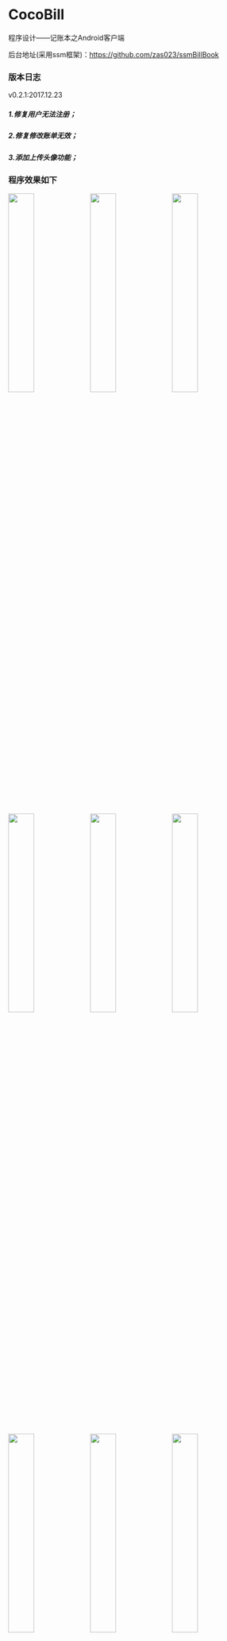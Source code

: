 # CocoBill
程序设计——记账本之Android客户端

后台地址(采用ssm框架)：https://github.com/zas023/ssmBillBook

### 版本日志
v0.2.1:2017.12.23
##### 1.修复用户无法注册；
##### 2.修复修改账单无效；
##### 3.添加上传头像功能；

### 程序效果如下
<p>
<img width="32%" src="https://github.com/zas023/CocoBill/blob/master/imgs/Screenshot_2017-12-25-19-27-06-864_com.copasso.co.png" />
<img width="32%" src="https://github.com/zas023/CocoBill/blob/master/imgs/Screenshot_2017-12-25-19-27-14-787_com.copasso.co.png" />
<img width="32%" src="https://github.com/zas023/CocoBill/blob/master/imgs/Screenshot_2017-12-25-19-27-27-771_com.copasso.co.png" />
<img width="32%" src="https://github.com/zas023/CocoBill/blob/master/imgs/Screenshot_2017-12-25-19-27-34-542_com.copasso.co.png" />
<img width="32%" src="https://github.com/zas023/CocoBill/blob/master/imgs/Screenshot_2017-12-25-19-28-02-516_com.copasso.co.png" />
<img width="32%" src="https://github.com/zas023/CocoBill/blob/master/imgs/Screenshot_2017-12-25-19-28-11-061_com.copasso.co.png" />
<img width="32%" src="https://github.com/zas023/CocoBill/blob/master/imgs/Screenshot_2017-12-25-19-28-35-756_com.copasso.co.png" />
<img width="32%" src="https://github.com/zas023/CocoBill/blob/master/imgs/Screenshot_2017-12-25-19-28-54-337_com.copasso.co.png" />
<img width="32%" src="https://github.com/zas023/CocoBill/blob/master/imgs/Screenshot_2017-12-25-19-29-03-505_com.copasso.co.png" />
</p>
##### 注：本程序素材来源网络，如有影响你的权益，请及时联系本人
